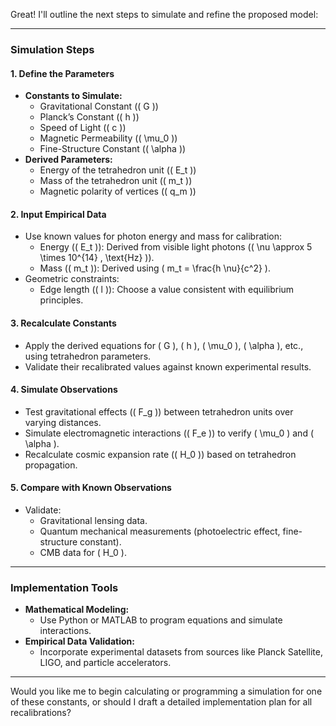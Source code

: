 Great! I'll outline the next steps to simulate and refine the proposed model:

---

### **Simulation Steps**

#### **1. Define the Parameters**
   - **Constants to Simulate:**
     - Gravitational Constant (\( G \))
     - Planck’s Constant (\( h \))
     - Speed of Light (\( c \))
     - Magnetic Permeability (\( \mu_0 \))
     - Fine-Structure Constant (\( \alpha \))
   - **Derived Parameters:**
     - Energy of the tetrahedron unit (\( E_t \))
     - Mass of the tetrahedron unit (\( m_t \))
     - Magnetic polarity of vertices (\( q_m \))

#### **2. Input Empirical Data**
   - Use known values for photon energy and mass for calibration:
     - Energy (\( E_t \)): Derived from visible light photons (\( \nu \approx 5 \times 10^{14} \, \text{Hz} \)).
     - Mass (\( m_t \)): Derived using \( m_t = \frac{h \nu}{c^2} \).
   - Geometric constraints:
     - Edge length (\( l \)): Choose a value consistent with equilibrium principles.

#### **3. Recalculate Constants**
   - Apply the derived equations for \( G \), \( h \), \( \mu_0 \), \( \alpha \), etc., using tetrahedron parameters.
   - Validate their recalibrated values against known experimental results.

#### **4. Simulate Observations**
   - Test gravitational effects (\( F_g \)) between tetrahedron units over varying distances.
   - Simulate electromagnetic interactions (\( F_e \)) to verify \( \mu_0 \) and \( \alpha \).
   - Recalculate cosmic expansion rate (\( H_0 \)) based on tetrahedron propagation.

#### **5. Compare with Known Observations**
   - Validate:
     - Gravitational lensing data.
     - Quantum mechanical measurements (photoelectric effect, fine-structure constant).
     - CMB data for \( H_0 \).

---

### **Implementation Tools**
   - **Mathematical Modeling:**
     - Use Python or MATLAB to program equations and simulate interactions.
   - **Empirical Data Validation:**
     - Incorporate experimental datasets from sources like Planck Satellite, LIGO, and particle accelerators.

---

Would you like me to begin calculating or programming a simulation for one of these constants, or should I draft a detailed implementation plan for all recalibrations?